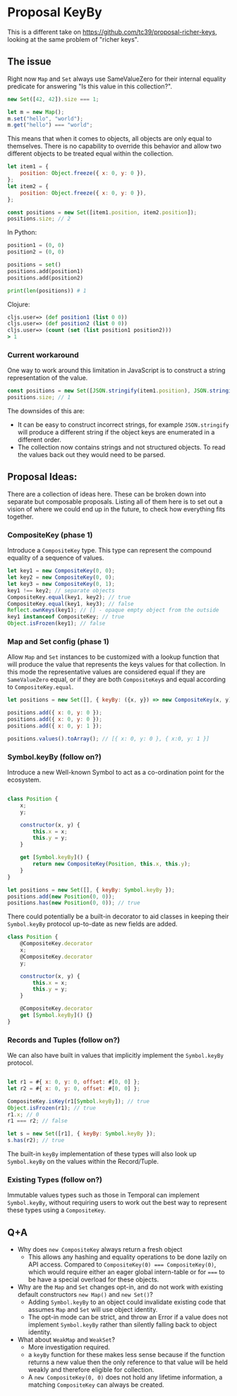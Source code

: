
# Proposal KeyBy

This is a different take on https://github.com/tc39/proposal-richer-keys, looking at the same problem of "richer keys".

## The issue

Right now `Map` and `Set` always use SameValueZero for their internal equality predicate for answering "Is this value in this collection?".

```js
new Set([42, 42]).size === 1;

let m = new Map();
m.set("hello", "world");
m.get("hello") === "world";
```

This means that when it comes to objects, all objects are only equal to themselves. There is no capability to override this behavior and allow two different objects to be treated equal within the collection.

```js
let item1 = {
    position: Object.freeze({ x: 0, y: 0 }),
};
let item2 = {
    position: Object.freeze({ x: 0, y: 0 }),
};

const positions = new Set([item1.position, item2.position]);
positions.size; // 2
```

In Python:

```py
position1 = (0, 0)
position2 = (0, 0)

positions = set()
positions.add(position1)
positions.add(position2)

print(len(positions)) # 1
```

Clojure:

```clj
cljs.user=> (def position1 (list 0 0))
cljs.user=> (def position2 (list 0 0))
cljs.user=> (count (set (list position1 position2)))
> 1
```

### Current workaround

One way to work around this limitation in JavaScript is to construct a string representation of the value.

```js
const positions = new Set([JSON.stringify(item1.position), JSON.stringify(item2.position)]);
positions.size; // 1
```

The downsides of this are:

- It can be easy to construct incorrect strings, for example `JSON.stringify` will produce a different string if the object keys are enumerated in a different order.
- The collection now contains strings and not structured objects. To read the values back out they would need to be parsed.

## Proposal Ideas:

There are a collection of ideas here. These can be broken down into separate but composable proposals.
Listing all of them here is to set out a vision of where we could end up in the future, to check how everything fits together.

### CompositeKey (phase 1)

Introduce a `CompositeKey` type. This type can represent the compound equality of a sequence of values.

```js
let key1 = new CompositeKey(0, 0);
let key2 = new CompositeKey(0, 0);
let key3 = new CompositeKey(0, 1);
key1 !== key2; // separate objects
CompositeKey.equal(key1, key2); // true
CompositeKey.equal(key1, key3); // false
Reflect.ownKeys(key1); // [] - opaque empty object from the outside
key1 instanceof CompositeKey; // true
Object.isFrozen(key1); // false
```

### Map and Set config (phase 1)

Allow `Map` and `Set` instances to be customized with a lookup function that will produce the value that represents the keys values for that collection. In this mode the representative values are considered equal if they are `SameValueZero` equal, or if they are both `CompositeKey`s and equal according to `CompositeKey.equal`.

```js
let positions = new Set([], { keyBy: ({x, y}) => new CompositeKey(x, y), });

positions.add({ x: 0, y: 0 });
positions.add({ x: 0, y: 0 });
positions.add({ x: 0, y: 1 });

positions.values().toArray(); // [{ x: 0, y: 0 }, { x:0, y: 1 }]
```

### Symbol.keyBy (follow on?)

Introduce a new Well-known Symbol to act as a co-ordination point for the ecosystem.

```js

class Position {
    x;
    y;

    constructor(x, y) {
        this.x = x;
        this.y = y;
    }

    get [Symbol.keyBy]() {
        return new CompositeKey(Position, this.x, this.y);
    }
}

let positions = new Set([], { keyBy: Symbol.keyBy });
positions.add(new Position(0, 0));
positions.has(new Position(0, 0)); // true
```

There could potentially be a built-in decorator to aid classes in keeping their `Symbol.keyBy` protocol up-to-date as new fields are added.

```js
class Position {
    @CompositeKey.decorator
    x;
    @CompositeKey.decorator
    y;

    constructor(x, y) {
        this.x = x;
        this.y = y;
    }

    @CompositeKey.decorator
    get [Symbol.keyBy]() {}
}
```

### Records and Tuples (follow on?)

We can also have built in values that implicitly implement the `Symbol.keyBy` protocol.

```js

let r1 = #{ x: 0, y: 0, offset: #[0, 0] };
let r2 = #{ x: 0, y: 0, offset: #[0, 0] };

CompositeKey.isKey(r1[Symbol.keyBy]); // true
Object.isFrozen(r1); // true
r1.x; // 0
r1 === r2; // false

let s = new Set([r1], { keyBy: Symbol.keyBy });
s.has(r2); // true
```

The built-in `keyBy` implementation of these types will also look up `Symbol.keyBy` on the values within the Record/Tuple.

### Existing Types (follow on?)

Immutable values types such as those in Temporal can implement `Symbol.keyBy`, without requiring users to work out the best way to represent these types using a `CompositeKey`.

## Q+A

- Why does `new CompositeKey` always return a fresh object
    - This allows any hashing and equality operations to be done lazily on API access. Compared to `CompositeKey(0) === CompositeKey(0)`, which would require either an eager global intern-table or for `===` to be have a special overload for these objects.
- Why are the `Map` and `Set` changes opt-in, and do not work with existing default constructors `new Map()` and `new Set()`?
    - Adding `Symbol.keyBy` to an object could invalidate existing code that assumes `Map` and `Set` will use object identity.
    - The opt-in mode can be strict, and throw an Error if a value does not implement `Symbol.keyBy` rather than silently falling back to object identity.
- What about `WeakMap` and `WeakSet`?
    - More investigation required.
    - a `keyBy` function for these makes less sense because if the function returns a new value then the only reference to that value will be held weakly and therefore eligible for collection.
    - A `new CompositeKey(0, 0)` does not hold any lifetime information, a matching `CompositeKey` can always be created.
